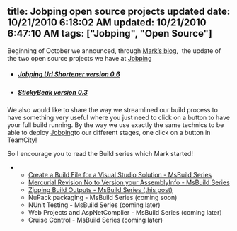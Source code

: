 title: Jobping open source projects updated
date: 10/21/2010 6:18:02 AM
updated: 10/21/2010 6:47:10 AM
tags: ["Jobping", "Open Source"]
---
Beginning of October we announced, through [Mark’s blog](http://markkemper1.blogspot.com/),  the update of the two open source projects we have at [Jobping](http://www.jobping.com/) 

*   ##### [Jobping Url Shortener version 0.6](http://markkemper1.blogspot.com/2010/10/jobping-url-shortener-version-06.html)

*   ##### [StickyBeak version 0.3](http://markkemper1.blogspot.com/2010/10/stickybeak-version-03-released.html)

##### 

We also would like to share the way we streamlined our build process to have something very useful where you just need to click on a button to have your full build running. By the way we use exactly the same technics to be able to deploy [Jobping](http://www.jobping.com/)to our different stages, one click on a button in TeamCity!

So I encourage you to read the Build series which Mark started!

*   *   [Create a Build File for a Visual Studio Solution - MsBuild Series](http://markkemper1.blogspot.com/2010/10/create-build-file-for-visual-studio.html) 
    *   [Mercurial Revision No to Version your AssemblyInfo - MsBuild Series](http://markkemper1.blogspot.com/2010/10/mercurial-revision-no-to-version-your.html) 
    *   [Zipping Build Outputs - MsBuild Series (this post)](http://markkemper1.blogspot.com/2010/10/zipping-build-outputs-using-build-file.html)
    *   NuPack packaging - MsBuild Series (coming soon) 
    *   NUnit Testing - MsBuild Series (coming later) 
    *   Web Projects and AspNetComplier - MsBuild Series (coming later) 
    *   Cruise Control - MsBuild Series (coming later)  

